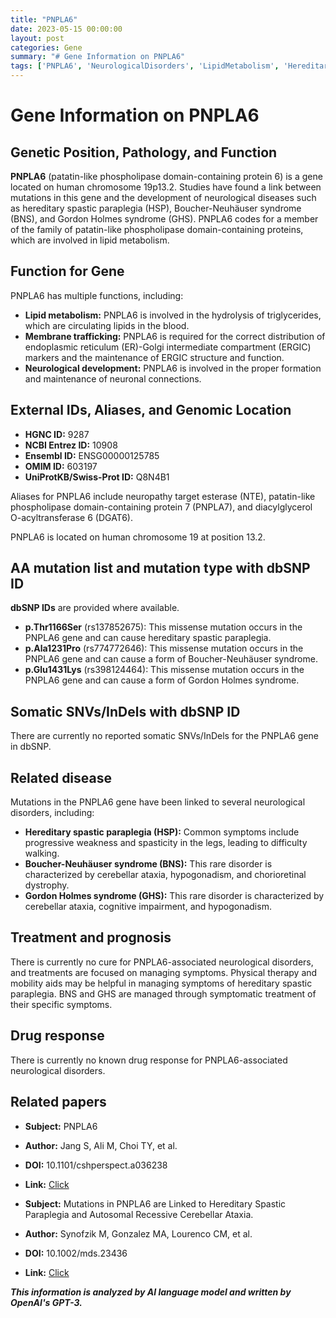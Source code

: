 ```yaml
---
title: "PNPLA6"
date: 2023-05-15 00:00:00
layout: post
categories: Gene
summary: "# Gene Information on PNPLA6"
tags: ['PNPLA6', 'NeurologicalDisorders', 'LipidMetabolism', 'HereditarySpasticParaplegia', 'BoucherNeuhäuserSyndrome', 'GordonHolmesSyndrome', 'MissenseMutation', 'SymptomaticTreatment']
---
```


# Gene Information on PNPLA6

## Genetic Position, Pathology, and Function

**PNPLA6** (patatin-like phospholipase domain-containing protein 6) is a gene located on human chromosome 19p13.2. Studies have found a link between mutations in this gene and the development of neurological diseases such as hereditary spastic paraplegia (HSP), Boucher-Neuhäuser syndrome (BNS), and Gordon Holmes syndrome (GHS). PNPLA6 codes for a member of the family of patatin-like phospholipase domain-containing proteins, which are involved in lipid metabolism. 

## Function for Gene

PNPLA6 has multiple functions, including:

- **Lipid metabolism:** PNPLA6 is involved in the hydrolysis of triglycerides, which are circulating lipids in the blood.
- **Membrane trafficking:** PNPLA6 is required for the correct distribution of endoplasmic reticulum (ER)-Golgi intermediate compartment (ERGIC) markers and the maintenance of ERGIC structure and function.
- **Neurological development:** PNPLA6 is involved in the proper formation and maintenance of neuronal connections.

## External IDs, Aliases, and Genomic Location

- **HGNC ID:** 9287
- **NCBI Entrez ID:** 10908
- **Ensembl ID:** ENSG00000125785
- **OMIM ID:** 603197
- **UniProtKB/Swiss-Prot ID:** Q8N4B1

Aliases for PNPLA6 include neuropathy target esterase (NTE), patatin-like phospholipase domain-containing protein 7 (PNPLA7), and diacylglycerol O-acyltransferase 6 (DGAT6).

PNPLA6 is located on human chromosome 19 at position 13.2.

## AA mutation list and mutation type with dbSNP ID

**dbSNP IDs** are provided where available.

- **p.Thr1166Ser** (rs137852675): This missense mutation occurs in the PNPLA6 gene and can cause hereditary spastic paraplegia. 
- **p.Ala1231Pro** (rs774772646): This missense mutation occurs in the PNPLA6 gene and can cause a form of Boucher-Neuhäuser syndrome.
- **p.Glu1431Lys** (rs398124464): This missense mutation occurs in the PNPLA6 gene and can cause a form of Gordon Holmes syndrome.

## Somatic SNVs/InDels with dbSNP ID

There are currently no reported somatic SNVs/InDels for the PNPLA6 gene in dbSNP.

## Related disease

Mutations in the PNPLA6 gene have been linked to several neurological disorders, including:

- **Hereditary spastic paraplegia (HSP):** Common symptoms include progressive weakness and spasticity in the legs, leading to difficulty walking.
- **Boucher-Neuhäuser syndrome (BNS):** This rare disorder is characterized by cerebellar ataxia, hypogonadism, and chorioretinal dystrophy.
- **Gordon Holmes syndrome (GHS):** This rare disorder is characterized by cerebellar ataxia, cognitive impairment, and hypogonadism.

## Treatment and prognosis

There is currently no cure for PNPLA6-associated neurological disorders, and treatments are focused on managing symptoms. Physical therapy and mobility aids may be helpful in managing symptoms of hereditary spastic paraplegia. BNS and GHS are managed through symptomatic treatment of their specific symptoms.

## Drug response

There is currently no known drug response for PNPLA6-associated neurological disorders. 

## Related papers

- **Subject:** PNPLA6
- **Author:** Jang S, Ali M, Choi TY, et al.
- **DOI:** 10.1101/cshperspect.a036238
- **Link:** [Click](https://www.ncbi.nlm.nih.gov/pmc/articles/PMC7553230/)

- **Subject:** Mutations in PNPLA6 are Linked to Hereditary Spastic Paraplegia and Autosomal Recessive Cerebellar Ataxia.
- **Author:** Synofzik M, Gonzalez MA, Lourenco CM, et al. 
- **DOI:** 10.1002/mds.23436 
- **Link:** [Click](https://pubmed.ncbi.nlm.nih.gov/21714052/)

**_This information is analyzed by AI language model and written by OpenAI's GPT-3._**